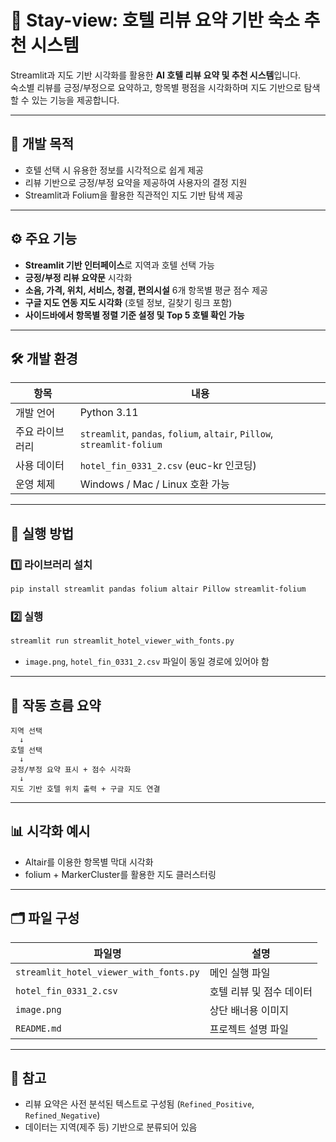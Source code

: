 
# 🏨 Stay-view: 호텔 리뷰 요약 기반 숙소 추천 시스템

Streamlit과 지도 기반 시각화를 활용한 **AI 호텔 리뷰 요약 및 추천 시스템**입니다.  
숙소별 리뷰를 긍정/부정으로 요약하고, 항목별 평점을 시각화하며 지도 기반으로 탐색할 수 있는 기능을 제공합니다.

---

## 🎯 개발 목적

- 호텔 선택 시 유용한 정보를 시각적으로 쉽게 제공
- 리뷰 기반으로 긍정/부정 요약을 제공하여 사용자의 결정 지원
- Streamlit과 Folium을 활용한 직관적인 지도 기반 탐색 제공

---

## ⚙️ 주요 기능

- **Streamlit 기반 인터페이스**로 지역과 호텔 선택 가능
- **긍정/부정 리뷰 요약문** 시각화
- **소음, 가격, 위치, 서비스, 청결, 편의시설** 6개 항목별 평균 점수 제공
- **구글 지도 연동 지도 시각화** (호텔 정보, 길찾기 링크 포함)
- **사이드바에서 항목별 정렬 기준 설정 및 Top 5 호텔 확인 가능**

---

## 🛠 개발 환경

| 항목 | 내용 |
|------|------|
| 개발 언어 | Python 3.11 |
| 주요 라이브러리 | `streamlit`, `pandas`, `folium`, `altair`, `Pillow`, `streamlit-folium` |
| 사용 데이터 | `hotel_fin_0331_2.csv` (euc-kr 인코딩) |
| 운영 체제 | Windows / Mac / Linux 호환 가능 |

---

## 🚀 실행 방법

### 1️⃣ 라이브러리 설치

```bash
pip install streamlit pandas folium altair Pillow streamlit-folium
```

### 2️⃣ 실행

```bash
streamlit run streamlit_hotel_viewer_with_fonts.py
```

- `image.png`, `hotel_fin_0331_2.csv` 파일이 동일 경로에 있어야 함

---

## 🧭 작동 흐름 요약

```plaintext
지역 선택
  ↓
호텔 선택
  ↓
긍정/부정 요약 표시 + 점수 시각화
  ↓
지도 기반 호텔 위치 출력 + 구글 지도 연결
```

---

## 📊 시각화 예시

- Altair를 이용한 항목별 막대 시각화
- folium + MarkerCluster를 활용한 지도 클러스터링

---

## 🗂 파일 구성

| 파일명 | 설명 |
|--------|------|
| `streamlit_hotel_viewer_with_fonts.py` | 메인 실행 파일 |
| `hotel_fin_0331_2.csv` | 호텔 리뷰 및 점수 데이터 |
| `image.png` | 상단 배너용 이미지 |
| `README.md` | 프로젝트 설명 파일 |

---

## 📌 참고

- 리뷰 요약은 사전 분석된 텍스트로 구성됨 (`Refined_Positive`, `Refined_Negative`)
- 데이터는 지역(제주 등) 기반으로 분류되어 있음
